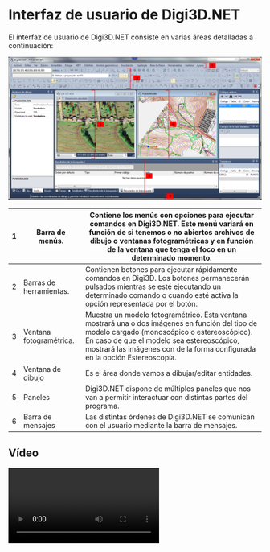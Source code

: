 # Interfaz de usuario de Digi3D.NET

El interfaz de usuario de Digi3D.NET consiste en varias áreas detalladas a continuación:

![Interfaz de usuario de Digi3D.NET](<../../../.gitbook/assets/Interfaz de usuario de Digi3d.png>)

| 1 | Barra de menús.         | Contiene los menús con opciones para ejecutar comandos en Digi3D.NET. Este menú variará en función de si tenemos o no abiertos archivos de dibujo o ventanas fotogramétricas y en función de la ventana que tenga el foco en un determinado momento.                        |
| - | ----------------------- | --------------------------------------------------------------------------------------------------------------------------------------------------------------------------------------------------------------------------------------------------------------------------- |
| 2 | Barras de herramientas. | Contienen botones para ejecutar rápidamente comandos en Digi3D. Los botones permanecerán pulsados mientras se esté ejecutando un determinado comando o cuando esté activa la opción representada por el botón.                                                              |
| 3 | Ventana fotogramétrica. | Muestra un modelo fotogramétrico. Esta ventana mostrará una o dos imágenes en función del tipo de modelo cargado (monoscópico o estereoscópico). En caso de que el modelo sea estereoscópico, mostrará las imágenes con de la forma configurada en la opción Estereoscopía. |
| 4 | Ventana de dibujo       | Es el área donde vamos a dibujar/editar entidades.                                                                                                                                                                                                                          |
| 5 | Paneles                 | Digi3D.NET dispone de múltiples paneles que nos van a permitir interactuar con distintas partes del programa.                                                                                                                                                               |
| 6 | Barra de mensajes       | Las distintas órdenes de Digi3D.NET se comunican con el usuario mediante la barra de mensajes.                                                                                                                                                                              |

## Vídeo

<video controls>
    <source src="https://digi21.blob.core.windows.net/videos-ayuda/Introduccion%20al%20interfaz%20de%20usuario%20de%20Digi3D.mp4" type="video/mp4">
</video>
